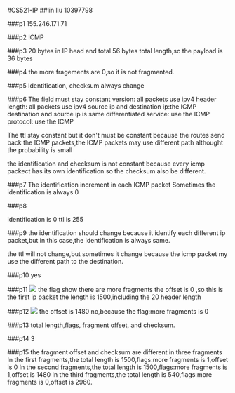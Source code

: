 #CS521-IP
##lin liu 10397798

###p1
155.246.171.71

###p2
ICMP

###p3
20 bytes in IP head and total 56 bytes total length,so the payload is 36 bytes

###p4
the more fragements are 0,so it is not fragmented.

###p5
Identification, checksum always change

###p6
The field must stay constant
version: all packets use ipv4
header length: all packets use ipv4
source ip and destination ip:the ICMP destination and source ip is same
differentiated service: use the ICMP
protocol: use the ICMP

The ttl stay constant but it don't must be constant because the routes send back the ICMP packets,the ICMP packets may use different path althought the probability is small

the identification and checksum is not constant because every icmp packect has its own identification so the checksum also be different.

###p7
The identification increment in each ICMP packet
Sometimes the identification is always 0

###p8

identification is 0
ttl is 255

###p9
the identification should change because it identify each different ip packet,but in this case,the identification is always same.

the ttl will not change,but sometimes it change because the icmp packet my use the different path to the destination.

###p10
yes

###p11
![](http://i.imgur.com/khwHbiG.png)
the flag show there are more fragments
the offset is 0 ,so this is the first ip packet
the length is 1500,including the 20 header length

###p12
![](http://i.imgur.com/svldMij.png)
the offset is 1480
no,because the flag:more fragments is 0

###p13
total length,flags, fragment offset, and checksum. 

###p14
3

###p15
the fragment offset and checksum are different in three fragments
In the first fragments,the total length is 1500,flags:more fragments is 1,offset is 0
In the second fragments,the total length is 1500,flags:more fragments is 1,offset is 1480
In the third fragments,the total length is 540,flags:more fragments is 0,offset is 2960.